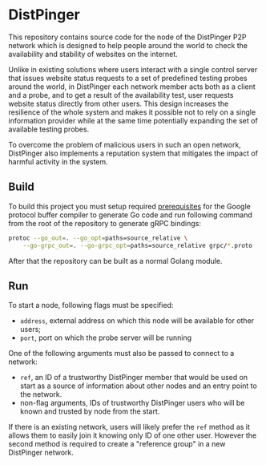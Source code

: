 # DistPinger

This repository contains source code for the node of the DistPinger P2P network which is designed to help people around the world to check the availability and stability of websites on the internet.

Unlike in existing solutions where users interact with a single control server that issues website status requests to a set of predefined testing probes around the world, in DistPinger each network member acts both as a client and a probe, and to get a result of the availability test, user requests website status directly from other users. This design increases the resilience of the whole system and makes it possible not to rely on a single information provider while at the same time potentially expanding the set of available testing probes.

To overcome the problem of malicious users in such an open network, DistPinger also implements a reputation system that mitigates the impact of harmful activity in the system.

## Build
To build this project you must setup required [prerequisites](https://grpc.io/docs/languages/go/quickstart/#prerequisites) for the Google protocol buffer compiler to generate Go code and run following command from the root of the repository to generate gRPC bindings:
```bash
protoc --go_out=. --go_opt=paths=source_relative \
    --go-grpc_out=. --go-grpc_opt=paths=source_relative grpc/*.proto
``` 

After that the repository can be built as a normal Golang module. 

## Run
To start a node, following flags must be specified:

- `address`, external address on which this node will be available for other users;
- `port`, port on which the probe server will be running

One of the following arguments must also be passed to connect to a network:

- `ref`, an ID of a trustworthy DistPinger member that would be used on start as a source of information about other nodes and an entry point to the network.
- non-flag arguments, IDs of trustworthy DistPinger users who will be known and trusted by node from the start.

If there is an existing network, users will likely prefer the `ref` method as it allows them to easily join it knowing only ID of one other user. However the second method is required to create a "reference group" in a new DistPinger network.